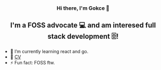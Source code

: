 
<h3 align="center">
Hi there, I'm Gokce</a> 👋
</h3>

<h2 align="center">
I'm a FOSS advocate 💻 and am interesed full stack development 🗄️!
</h2> 

- 🔭 I’m currently learning react and go.
- 🌱 [CV](https://g.co/gemini/share/f1a7de622cb1)
- ⚡ Fun fact: FOSS ftw.

